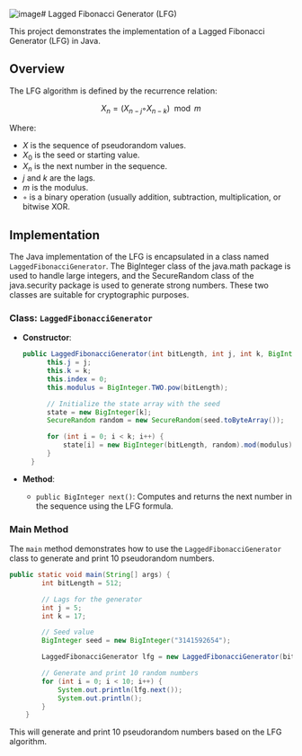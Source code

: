 ![image](https://github.com/user-attachments/assets/9294f0a8-2f12-47e1-8724-a830eb0c7259)# Lagged Fibonacci Generator (LFG)

This project demonstrates the implementation of a Lagged Fibonacci Generator (LFG) in Java.

## Overview

The LFG algorithm is defined by the recurrence relation:

$$
X_n = (X_{n-j} ◦ X_{n-k}) \mod m
$$

Where:
- $X$ is the sequence of pseudorandom values.
- $X_0$ is the seed or starting value.
- $X_n$ is the next number in the sequence.
- $j$ and $k$ are the lags.
- $m$ is the modulus.
- $◦$ is a binary operation (usually addition, subtraction, multiplication, or bitwise XOR.

## Implementation

The Java implementation of the LFG is encapsulated in a class named `LaggedFibonacciGenerator`. The BigInteger class of the java.math package is used to handle large integers, and the SecureRandom class of the java.security package is used to generate strong numbers. These two classes are suitable for cryptographic purposes.

### Class: `LaggedFibonacciGenerator`

- **Constructor**:
  ```java
  public LaggedFibonacciGenerator(int bitLength, int j, int k, BigInteger seed) {
        this.j = j;
        this.k = k;
        this.index = 0;
        this.modulus = BigInteger.TWO.pow(bitLength);

        // Initialize the state array with the seed
        state = new BigInteger[k];
        SecureRandom random = new SecureRandom(seed.toByteArray());

        for (int i = 0; i < k; i++) {
            state[i] = new BigInteger(bitLength, random).mod(modulus);
        }
    }
  ```

- **Method**:
  - `public BigInteger next()`: Computes and returns the next number in the sequence using the LFG formula.

### Main Method

The `main` method demonstrates how to use the `LaggedFibonacciGenerator` class to generate and print 10 pseudorandom numbers.

```java
public static void main(String[] args) {
        int bitLength = 512;

        // Lags for the generator
        int j = 5;
        int k = 17;

        // Seed value
        BigInteger seed = new BigInteger("3141592654");

        LaggedFibonacciGenerator lfg = new LaggedFibonacciGenerator(bitLength, j, k, seed);

        // Generate and print 10 random numbers
        for (int i = 0; i < 10; i++) {
            System.out.println(lfg.next());
            System.out.println();
        }
    }
```

This will generate and print 10 pseudorandom numbers based on the LFG algorithm.
